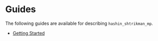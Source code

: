 # Guides

The following guides are available for describing `hashin_shtrikman_mp`.

- [Getting Started](./getting_started.ipynb)